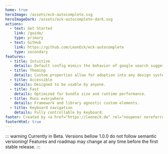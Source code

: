 ```yaml
---
home: true
heroImage: /assets/eck-autocomplete.svg
heroImageDark: /assets/eck-autocomplete-dark.svg
actions:
  - text: Get Started
    link: /guide/
    type: primary
  - text: GitHub
    link: https://github.com/LeonEck/eck-autocomplete
    type: secondary
features:
  - title: Intuitive
    details: Default config mimics the behavior of google search suggestions.
  - title: Theming
    details: Custom properties allow for adoption into any design system.
  - title: Accessible
    details: Designed to be usable by anyone.
  - title: Fast
    details: Optimized for bundle size and runtime performance.
  - title: Runs everywhere
    details: Framework and library agnostic custom elements.
  - title: Keyboard navigation
    details: Fully controllable by keyboard.
footer: Created by <a href="https://leoneck.de" rel="noopener noreferrer">Leon Eck</a>
footerHtml: true
---
```


<Demo style="margin-bottom: 30px"/>

::: warning
Currently in Beta. Versions bellow 1.0.0 do not follow semantic versioning!
Features and roadmap may change at any time before the first stable release.
:::

<Roadmap style="margin: 30px 0"/>

